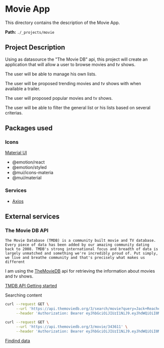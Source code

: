 # Movie App

This directory contains the description of the Movie App.

**Path:** `./_projects/movie`

## Project Description

Using as datasource the "The Movie DB" api, this project will create an application that will allow a user to browse movies and tv shows.

The user will be able to manage his own lists.

The user will be proposed trending movies and tv shows with when available a trailer.

The user will proposed popular movies and tv shows.

The user will be able to filter the general list or his lists based on several criterias.

## Packages used

### Icons

[Material UI](https://mui.com/material-ui/material-icons/)

- @emotion/react
- @emotion/styled
- @mui/icons-materia
- @mui/material

### Services

- [Axios](https://axios-http.com/docs/intro)

## External services

### The Movie DB API

    The Movie Database (TMDB) is a community built movie and TV database. Every piece of data has been added by our amazing community dating back to 2008. TMDB's strong international focus and breadth of data is largely unmatched and something we're incredibly proud of. Put simply, we live and breathe community and that's precisely what makes us different

I am using the [TheMovieDB](https://www.themoviedb.org/) api for retrieving the information about movies and tv shows.

[TMDB API Getting started](https://developer.themoviedb.org/docs/getting-started)

Searching content 

```bash
curl --request GET \
     --url 'https://api.themoviedb.org/3/search/movie?query=Jack+Reacher' \
     --header 'Authorization: Bearer eyJhbGciOiJIUzI1NiJ9.eyJhdWQiOiI0MWE2NzU2YzVlMzAzZTk0NDkyMjJlZWZhZWY5NGFjNSIsIm5iZiI6MTcwMzI0NjE4My4zNjIsInN1YiI6IjY1ODU3OTY3NzFmMDk1NTc3YzIzZmVkYSIsInNjb3BlcyI6WyJhcGlfcmVhZCJdLCJ2ZXJzaW9uIjoxfQ.vzZ4gBCRvgpKDuilqYji5ueeSJ9uX6qzJLtVjDkbAOI'

curl --request GET \
     --url 'https://api.themoviedb.org/3/movie/343611' \
     --header 'Authorization: Bearer eyJhbGciOiJIUzI1NiJ9.eyJhdWQiOiI0MWE2NzU2YzVlMzAzZTk0NDkyMjJlZWZhZWY5NGFjNSIsIm5iZiI6MTcwMzI0NjE4My4zNjIsInN1YiI6IjY1ODU3OTY3NzFmMDk1NTc3YzIzZmVkYSIsInNjb3BlcyI6WyJhcGlfcmVhZCJdLCJ2ZXJzaW9uIjoxfQ.vzZ4gBCRvgpKDuilqYji5ueeSJ9uX6qzJLtVjDkbAOI'
```

[Findind data](https://developer.themoviedb.org/docs/finding-data)